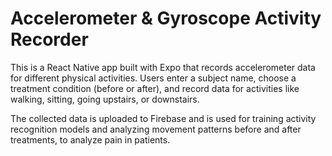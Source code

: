# Accelerometer & Gyroscope Activity Recorder

This is a React Native app built with Expo that records accelerometer data for different physical activities. Users enter a subject name, choose a treatment condition (before or after), and record data for activities like walking, sitting, going upstairs, or downstairs.

The collected data is uploaded to Firebase and is used for training activity recognition models and analyzing movement patterns before and after treatments, to analyze pain in patients.
